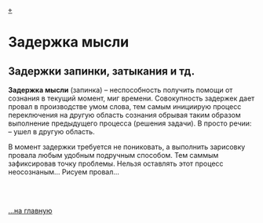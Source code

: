 <div id="navi"><a href="./navi#азъ">⌖</a></div>

# Задержка мысли

Задержки запинки, затыкания и тд.
---

**Задержка мысли** (запинка) – неспособность получить помощи от сознания в текущий момент, миг времени. Совокупность задержек дает провал в производстве умом слова, тем самым инициирую процесc переключения на другую область сознания обрывая таким образом выполнение предыдущего процесса (решения задачи). 
В просто речии: – ушел в другую область.

В момент задержки требуется не пониковать, а выполнить зарисовку провала любым удобным подручным способом. Тем саммым зафиксировав точку проблемы. Нельзя оставлять этот процесс неосознаным… Рисуем провал…

<br>

<!-- ![провал в памяти](https://3.bp.blogspot.com/-l2K2uY0rcTo/YHkJRWSiOuI/AAAAAAAAGfo/TV82JslYcx8iE1qpKlO20NBED8gaABzlQCK4BGAYYCw/s800/%25D0%2598%25D0%25B7%25D0%25BE%25D0%25B1%25D1%2580%25D0%25B0%25D0%25B6%25D0%25B5%25D0%25BD%25D0%25B8%25D0%25B5%2BPNG-765391.png) -->


<br>

[…на главную](/)

<br>
